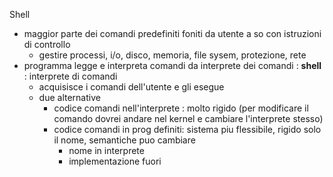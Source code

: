 Shell
- maggior parte dei comandi predefiniti foniti da utente a so con istruzioni di controllo
	- gestire processi, i/o, disco, memoria, file sysem, protezione, rete
- programma legge e interpreta comandi da interprete dei comandi : **shell** : interprete di comandi
	- acquisisce i comandi dell'utente e gli esegue
	- due alternative
		- codice comandi nell'interprete : molto rigido (per modificare il comando dovrei andare nel kernel e cambiare l'interprete stesso)
		- codice comandi in prog definiti: sistema piu flessibile, rigido solo il nome, semantiche puo cambiare
			- nome in interprete
			- implementazione fuori
